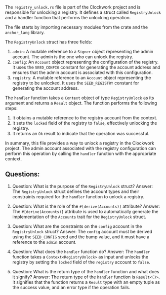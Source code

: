The `registry_unlock.rs` file is part of the Clockwork project and is responsible for unlocking a registry. It defines a struct called `RegistryUnlock` and a handler function that performs the unlocking operation.

The file starts by importing necessary modules from the crate and the `anchor_lang` library.

The `RegistryUnlock` struct has three fields:

1. `admin`: A mutable reference to a `Signer` object representing the admin account. The admin is the one who can unlock the registry.
2. `config`: An `Account` object representing the configuration of the registry. It uses the `SEED_CONFIG` constant for generating the account address and ensures that the admin account is associated with this configuration.
3. `registry`: A mutable reference to an `Account` object representing the registry to be unlocked. It uses the `SEED_REGISTRY` constant for generating the account address.

The `handler` function takes a `Context` object of type `RegistryUnlock` as its argument and returns a `Result` object. The function performs the following steps:

1. It obtains a mutable reference to the registry account from the context.
2. It sets the `locked` field of the registry to `false`, effectively unlocking the registry.
3. It returns an `Ok` result to indicate that the operation was successful.

In summary, this file provides a way to unlock a registry in the Clockwork project. The admin account associated with the registry configuration can perform this operation by calling the `handler` function with the appropriate context.

## Questions:

1. Question: What is the purpose of the `RegistryUnlock` struct?
   Answer: The `RegistryUnlock` struct defines the account types and their constraints required for the `handler` function to unlock a registry.

2. Question: What is the role of the `#[derive(Accounts)]` attribute?
   Answer: The `#[derive(Accounts)]` attribute is used to automatically generate the implementation of the `Accounts` trait for the `RegistryUnlock` struct.

3. Question: What are the constraints on the `config` account in the `RegistryUnlock` struct?
   Answer: The `config` account must be derived using the `SEED_CONFIG` seed and the bump value, and it must have a reference to the `admin` account.

4. Question: What does the `handler` function do?
   Answer: The `handler` function takes a `Context<RegistryUnlock>` as input and unlocks the registry by setting the `locked` field of the `registry` account to `false`.

5. Question: What is the return type of the `handler` function and what does it signify?
   Answer: The return type of the `handler` function is `Result<()>`. It signifies that the function returns a `Result` type with an empty tuple as the success value, and an error type if the operation fails.
